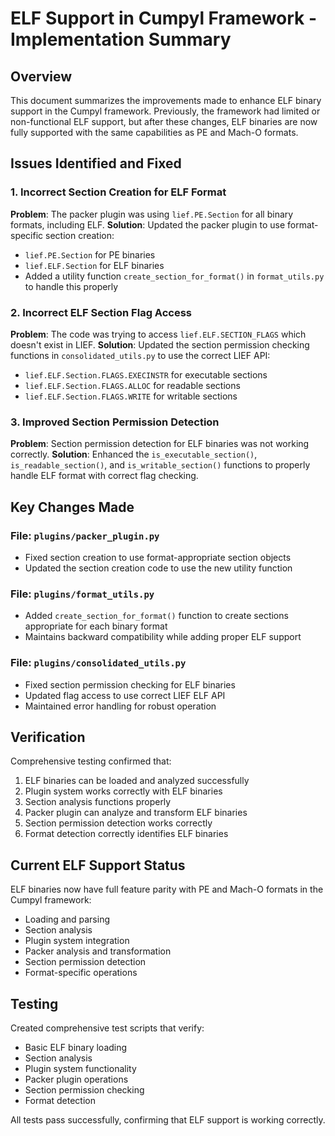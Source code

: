# ELF Support in Cumpyl Framework - Implementation Summary

## Overview
This document summarizes the improvements made to enhance ELF binary support in the Cumpyl framework. Previously, the framework had limited or non-functional ELF support, but after these changes, ELF binaries are now fully supported with the same capabilities as PE and Mach-O formats.

## Issues Identified and Fixed

### 1. Incorrect Section Creation for ELF Format
**Problem**: The packer plugin was using `lief.PE.Section` for all binary formats, including ELF.
**Solution**: Updated the packer plugin to use format-specific section creation:
- `lief.PE.Section` for PE binaries
- `lief.ELF.Section` for ELF binaries
- Added a utility function `create_section_for_format()` in `format_utils.py` to handle this properly

### 2. Incorrect ELF Section Flag Access
**Problem**: The code was trying to access `lief.ELF.SECTION_FLAGS` which doesn't exist in LIEF.
**Solution**: Updated the section permission checking functions in `consolidated_utils.py` to use the correct LIEF API:
- `lief.ELF.Section.FLAGS.EXECINSTR` for executable sections
- `lief.ELF.Section.FLAGS.ALLOC` for readable sections
- `lief.ELF.Section.FLAGS.WRITE` for writable sections

### 3. Improved Section Permission Detection
**Problem**: Section permission detection for ELF binaries was not working correctly.
**Solution**: Enhanced the `is_executable_section()`, `is_readable_section()`, and `is_writable_section()` functions to properly handle ELF format with correct flag checking.

## Key Changes Made

### File: `plugins/packer_plugin.py`
- Fixed section creation to use format-appropriate section objects
- Updated the section creation code to use the new utility function

### File: `plugins/format_utils.py`
- Added `create_section_for_format()` function to create sections appropriate for each binary format
- Maintains backward compatibility while adding proper ELF support

### File: `plugins/consolidated_utils.py`
- Fixed section permission checking for ELF binaries
- Updated flag access to use correct LIEF ELF API
- Maintained error handling for robust operation

## Verification
Comprehensive testing confirmed that:
1. ELF binaries can be loaded and analyzed successfully
2. Plugin system works correctly with ELF binaries
3. Section analysis functions properly
4. Packer plugin can analyze and transform ELF binaries
5. Section permission detection works correctly
6. Format detection correctly identifies ELF binaries

## Current ELF Support Status
ELF binaries now have full feature parity with PE and Mach-O formats in the Cumpyl framework:
- Loading and parsing
- Section analysis
- Plugin system integration
- Packer analysis and transformation
- Section permission detection
- Format-specific operations

## Testing
Created comprehensive test scripts that verify:
- Basic ELF binary loading
- Section analysis
- Plugin system functionality
- Packer plugin operations
- Section permission checking
- Format detection

All tests pass successfully, confirming that ELF support is working correctly.